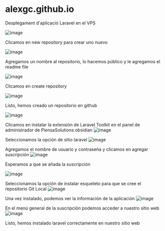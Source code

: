 # alexgc.github.io


Desplegament d'aplicació Laravel en el VPS

![image](https://user-images.githubusercontent.com/115020513/217295516-58d773d1-58ce-4692-8f40-2f70f97872b9.png)


Clicamos en new repository para crear uno nuevo
 
 
![image](https://user-images.githubusercontent.com/115020513/217295551-7bbfdaed-6507-4a9c-9b6f-000ac914119e.png)

Agregamos un nombre al repositorio, lo hacemos público y le agregamos el readme file

![image](https://user-images.githubusercontent.com/115020513/217295651-26a26f09-39b7-4602-947f-5086021c30f7.png)

Clicamos en create repository
 
![image](https://user-images.githubusercontent.com/115020513/217295695-9ac153a6-a6f0-45e3-92ca-e95fc048204c.png)

Listo, hemos creado un repositorio en github

![image](https://user-images.githubusercontent.com/115020513/217295738-daf667b8-e2c0-428f-9188-2bce76a7a432.png)

Clicamos en instalar la extensión de Laravel Toolkit en el panel de administrador de PiensaSolutions obsidian
![image](https://user-images.githubusercontent.com/115020513/217295761-eae2b24f-87cc-468b-8699-204235afed7a.png)

Seleccionamos la opción de sitio laravel
![image](https://user-images.githubusercontent.com/115020513/217295788-cf0c9bad-b68d-4d53-86d5-3365741925cd.png)

Agregamos el nombre de usuario y contraseña y clicamos en agregar suscripción
![image](https://user-images.githubusercontent.com/115020513/217295813-f3bd3395-b92b-4aea-86d8-522491392bb5.png)

Esperamos a que se añada la suscripción

![image](https://user-images.githubusercontent.com/115020513/217295833-b2941909-9f04-47bb-a150-66c5a2d54b34.png)

Seleccionamos la opción de instalar esqueleto para que se cree el repositorio Git Local
 ![image](https://user-images.githubusercontent.com/115020513/217295905-855356b7-001d-4c09-bf06-0428a80ec70d.png)

Una vez instalado, podemos ver la información de la aplicación
![image](https://user-images.githubusercontent.com/115020513/217295936-e17c546c-3d54-409d-b9e3-70da7ef892e7.png)

 
En el menú general de la suscripción podemos acceder a nuestro sitio web
![image](https://user-images.githubusercontent.com/115020513/217295971-d879b8ea-bc24-429a-9107-ce46e80e0551.png)

Listo, hemos instalado laravel correctamente en nuestro sitio web



